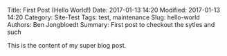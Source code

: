 Title: First Post (Hello World!)
Date: 2017-01-13 14:20
Modified: 2017-01-13 14:20 
Category: Site-Test
Tags: test, maintenance
Slug: hello-world
Authors: Ben Jongbloedt
Summary: First post to checkout the sytles and such

This is the content of my super blog post.
